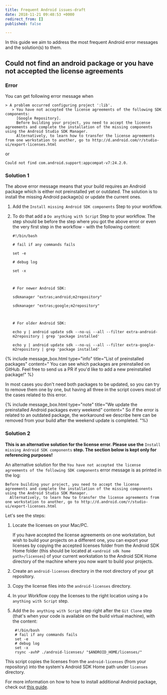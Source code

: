```yaml
---
title: Frequent Android issues-draft
date: 2018-11-21 09:48:53 +0000
redirect_from: []
published: false

---
```

In this guide we aim to address the most frequent Android error messages and the solution(s) to them.

## Could not find an android package or you have not accepted the license agreements

### Error

You can get following error message when

    > A problem occurred configuring project ':lib'.
       > You have not accepted the license agreements of the following SDK components:
         [Google Repository].
         Before building your project, you need to accept the license agreements and complete the installation of the missing components using the Android Studio SDK Manager.
         Alternatively, to learn how to transfer the license agreements from one workstation to another, go to http://d.android.com/r/studio-ui/export-licenses.html

or

    Could not find com.android.support:appcompat-v7:24.2.0.

### Solution 1

The above error message means that your build requires an Android package which is either not preinstalled yet or outdated. The solution is to install the missing Android package(s) or update the current ones.

1. Add the `Install missing Android SDK components` Step to your workflow.
2. To do that add a `Do anything with Script` Step to your workflow. The step should be before the step where you got the above error or even the very first step in the workflow - with the following content:

       #!/bin/bash
       
       # fail if any commands fails
       
       set -e
       
       # debug log
       
       set -x
       
           
       
       # For newer Android SDK:
       
       sdkmanager "extras;android;m2repository"
       
       sdkmanager "extras;google;m2repository"
       
           
       
       # For older Android SDK:
       
       echo y | android update sdk --no-ui --all --filter extra-android-m2repository | grep 'package installed'
       
       echo y | android update sdk --no-ui --all --filter extra-google-m2repository | grep 'package installed'

{% include message_box.html type="info" title="List of preinstalled packages" content=" You can see which packages are preinstalled on GitHub. Feel free to send us a PR if you'd like to add a new preinstalled package!" %}

In most cases you don't need both packages to be updated, so you can try to remove them one by one, but having all three in the script covers most of the cases related to this error.

{% include message_box.html type="note" title="We update the preinstalled Android packages every weekend" content=" So if the error is related to an outdated package, the workaround we describe here can be removed from your build after the weekend update is completed. "%}

### Solution 2

**This is an alternative solution for the license error. Please use the** `Install missing Android SDK components` **step. The section below is kept only for referencing purposes!**

An alternative solution for the `You have not accepted the license agreements of the following SDK components` error message is as printed in the log:

    Before building your project, you need to accept the license agreements and complete the installation of the missing components using the Android Studio SDK Manager.
      Alternatively, to learn how to transfer the license agreements from one workstation to another, go to http://d.android.com/r/studio-ui/export-licenses.html

Let's see the steps:

1. Locate the licenses on your Mac/PC.

   If you have accepted the license agreements on one workstation, but wish to build your projects on a different one, you can export your licenses by copying the accepted licenses folder from the Android SDK Home folder (this should be located at `<android sdk home path>/licenses`) of your current workstation to the Android SDK Home directory of the machine where you now want to build your projects.
2. Create an `android-licenses` directory in the root directory of your git repository.
3. Copy the license files into the `android-licenses` directory.
4. In your Workflow copy the licenses to the right location using a `Do anything with Script` step.
5. Add the `Do anything with Script` step right after the `Git Clone` step (that's when your code is available on the build virtual machine), with the content:

    	#!/bin/bash
   		# fail if any commands fails
   		set -e
   		# debug log
   		set -x
  		rsync -avhP ./android-licenses/ "$ANDROID_HOME/licenses/"

This script copies the licenses from the `android-licenses` (from your repository) into the system's Android SDK Home path under `licenses` directory.

For more information on how to how to install additional Android package, check out [this guide](/tips-and-tricks/android-tips-and-tricks/#how-to-install-an-additional-android-sdk-package).